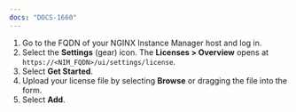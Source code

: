 ```yaml
---
docs: "DOCS-1660"
---
```


1. Go to the FQDN of your NGINX Instance Manager host and log in.
1. Select the **Settings** (gear) icon. The **Licenses > Overview** opens at `https://<NIM_FQDN>/ui/settings/license`.
1. Select **Get Started**.
1. Upload your license file by selecting **Browse** or dragging the file into the form.
1. Select **Add**.
